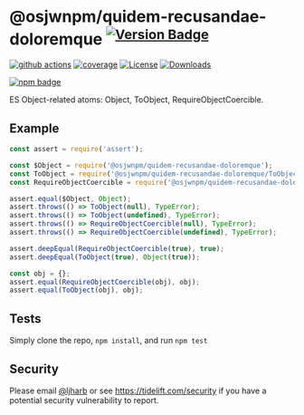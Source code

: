 # @osjwnpm/quidem-recusandae-doloremque <sup>[![Version Badge][npm-version-svg]][package-url]</sup>

[![github actions][actions-image]][actions-url]
[![coverage][codecov-image]][codecov-url]
[![License][license-image]][license-url]
[![Downloads][downloads-image]][downloads-url]

[![npm badge][npm-badge-png]][package-url]

ES Object-related atoms: Object, ToObject, RequireObjectCoercible.

## Example

```js
const assert = require('assert');

const $Object = require('@osjwnpm/quidem-recusandae-doloremque');
const ToObject = require('@osjwnpm/quidem-recusandae-doloremque/ToObject');
const RequireObjectCoercible = require('@osjwnpm/quidem-recusandae-doloremque/RequireObjectCoercible');

assert.equal($Object, Object);
assert.throws(() => ToObject(null), TypeError);
assert.throws(() => ToObject(undefined), TypeError);
assert.throws(() => RequireObjectCoercible(null), TypeError);
assert.throws(() => RequireObjectCoercible(undefined), TypeError);

assert.deepEqual(RequireObjectCoercible(true), true);
assert.deepEqual(ToObject(true), Object(true));

const obj = {};
assert.equal(RequireObjectCoercible(obj), obj);
assert.equal(ToObject(obj), obj);
```

## Tests
Simply clone the repo, `npm install`, and run `npm test`

## Security

Please email [@ljharb](https://github.com/ljharb) or see https://tidelift.com/security if you have a potential security vulnerability to report.

[package-url]: https://npmjs.org/package/@osjwnpm/quidem-recusandae-doloremque
[npm-version-svg]: https://versionbadg.es/ljharb/@osjwnpm/quidem-recusandae-doloremque.svg
[deps-svg]: https://david-dm.org/ljharb/@osjwnpm/quidem-recusandae-doloremque.svg
[deps-url]: https://david-dm.org/ljharb/@osjwnpm/quidem-recusandae-doloremque
[dev-deps-svg]: https://david-dm.org/ljharb/@osjwnpm/quidem-recusandae-doloremque/dev-status.svg
[dev-deps-url]: https://david-dm.org/ljharb/@osjwnpm/quidem-recusandae-doloremque#info=devDependencies
[npm-badge-png]: https://nodei.co/npm/@osjwnpm/quidem-recusandae-doloremque.png?downloads=true&stars=true
[license-image]: https://img.shields.io/npm/l/@osjwnpm/quidem-recusandae-doloremque.svg
[license-url]: LICENSE
[downloads-image]: https://img.shields.io/npm/dm/es-object.svg
[downloads-url]: https://npm-stat.com/charts.html?package=@osjwnpm/quidem-recusandae-doloremque
[codecov-image]: https://codecov.io/gh/ljharb/@osjwnpm/quidem-recusandae-doloremque/branch/main/graphs/badge.svg
[codecov-url]: https://app.codecov.io/gh/ljharb/@osjwnpm/quidem-recusandae-doloremque/
[actions-image]: https://img.shields.io/endpoint?url=https://github-actions-badge-u3jn4tfpocch.runkit.sh/ljharb/@osjwnpm/quidem-recusandae-doloremque
[actions-url]: https://github.com/osjwnpm/quidem-recusandae-doloremque/actions
